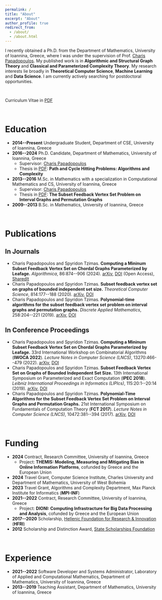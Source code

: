 ```yaml
---
permalink: /
title: "About"
excerpt: "About"
author_profile: true
redirect_from: 
  - /about/
  - /about.html
---
```


<style>span:hover{background-color:lightblue;}</style>
I recently obtained a Ph.D. from the Department of Mathematics, University of Ioannina, Greece, where I was under the supervision of Prof. <span>[Charis Papadopoulos](https://www.cse.uoi.gr/~charis/)</span>.
My published work is in **Algorithmic and Structural Graph Theory** and **Classical and Parameterized Complexity Theory**.
My research interests lie broadly in **Theoretical Computer Science**, **Machine Learning** and **Data Science**.
I am currently actively searching for postdoctoral opportunities.

<p style="color:White;">~</p>

Curriculum Vitae in <span>[PDF](https://stzimas.github.io/files/STzimas_CV.pdf)</span>

<p style="color:White;">~</p>

Education
=
* **2014--Present** Undergraduate Student, Department of CSE, University of Ioannina, Greece
* **2016--2024** Ph.D. Candidate, Department of Mathematics, University of Ioannina, Greece
  - Supervisor: <span>[Charis Papadopoulos](https://www.cse.uoi.gr/~charis/)</span>
  - Thesis in <span>[PDF](https://stzimas.github.io/files/STzimas_PhD_Thesis.pdf)</span>: **Path and Cycle Hitting Problems: Algorithms and Complexity**
* **2013--2016** M.Sc. in Mathematics with a specialization in Computational Mathematics and CS, University of Ioannina, Greece
  - Supervisor: <span>[Charis Papadopoulos](https://www.cse.uoi.gr/~charis/)</span>
  - Thesis in <span>[PDF](https://stzimas.github.io/files/STzimas_MSc_Thesis.pdf)</span>: **The Subset Feedback Vertex Set Problem on Interval Graphs and Permutation Graphs**
* **2009--2013** B.Sc. in Mathematics, University of Ioannina, Greece

<p style="color:White;">~</p>

Publications
=

In Journals
-
* Charis Papadopoulos and Spyridon Tzimas. **Computing a Mininum Subset Feedback Vertex Set on Chordal Graphs Parameterized by Leafage.** _Algorithmica_, 86:874--906 (2024). <span>[arXiv](https://arxiv.org/abs/2103.03035)</span>, <span>[DOI](https://doi.org/10.1007/s00453-023-01149-5)</span> (Open Access), <span>[SharedIt](https://rdcu.be/dgNqx)</span>
* Charis Papadopoulos and Spyridon Tzimas. **Subset feedback vertex set on graphs of bounded independent set size.** _Theoretical Computer Science_, 814:177--188 (2020). <span>[arXiv](https://arxiv.org/abs/1805.07141)</span>, <span>[DOI](https://doi.org/10.1016/j.tcs.2020.01.029)</span>
* Charis Papadopoulos and Spyridon Tzimas. **Polynomial-time algorithms for the subset feedback vertex set problem on interval graphs and permutation graphs.** _Discrete Applied Mathematics_, 258:204--221 (2019). <span>[arXiv](https://arxiv.org/abs/1701.04634)</span>, <span>[DOI](https://doi.org/10.1016/j.dam.2018.11.017)</span>

In Conference Proceedings
-
* Charis Papadopoulos and Spyridon Tzimas. **Computing a Mininum Subset Feedback Vertex Set on Chordal Graphs Parameterized by Leafage.** 33rd International Workshop on Combinatorial Algorithms (**IWOCA 2022**). _Lecture Notes in Computer Science (LNCS)_, 13270:466--479 (2022). <span>[arXiv](https://arxiv.org/abs/2103.03035)</span>, <span>[DOI](https://doi.org/10.1007/978-3-031-06678-8_34)</span>
* Charis Papadopoulos and Spyridon Tzimas. **Subset Feedback Vertex Set on Graphs of Bounded Independent Set Size.** 13th International Symposium on Parameterized and Exact  Computation (**IPEC 2018**). _Leibniz International Proceedings in Informatics (LIPIcs)_, 115:20:1--20:14 (2019). <span>[arXiv](https://arxiv.org/abs/1805.07141)</span>, <span>[DOI](https://doi.org/10.4230/LIPIcs.IPEC.2018.20)</span>
* Charis Papadopoulos and Spyridon Tzimas. **Polynomial-Time Algorithms for the Subset Feedback Vertex Set Problem on Interval Graphs and Permutation Graphs.** 21st International Symposium on Fundamentals of Computation Theory (**FCT 2017**). _Lecture Notes in Computer Science (LNCS)_, 10472:381--394 (2017). <span>[arXiv](https://arxiv.org/abs/1701.04634)</span>, <span>[DOI](https://doi.org/10.1007/978-3-662-55751-8_30)</span>

<p style="color:White;">~</p>

Funding
=
* **2024** Contract, Research Committee, University of Ioannina, Greece
  - Project: **THEMIS: Modeling, Measuring and Mitigating Bias in Online Information Platforms**, cofunded by Greece and the European Union
* **2024** Travel Grant, Computer Science Institute, Charles University and Department of Mathematics, University of West Bohemia
* **2023** Travel Grant, Algorithms and Complexity Department, Max Planck Institute for Informatics (**MPI-INF**)
* **2021--2022** Contract, Research Committee, University of Ioannina, Greece
  - Project: **DIONI: Computing Infrastracture for Big Data Processing and Analysis**, cofunded by Greece and the European Union
* **2017--2020** Scholarship, <span>[Hellenic Foundation for Research & Innovation](https://www.elidek.gr/en/)</span> (**HFRI**)
* **2012** Scholarship and Distinction Award, <span>[State Scholarships Foundation](https://www.iky.gr/en/)</span>

<p style="color:White;">~</p>

Experience
=
* **2021--2022** Software Developer and Systems Administrator, Laboratory of Applied and Computational Mathematics, Department of Mathematics, University of Ioannina, Greece
* **2013--2019** Teaching Assistant, Department of Mathematics, University of Ioannina, Greece
